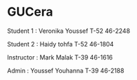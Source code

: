 # GUCera

Student 1 : Veronika Youssef T-52 46-2248

Student 2 : Haidy tohfa T-52 46-1804

Instructor : Mark Malak T-39 46-1616

Admin : Youssef Youhanna T-39 46-2188

